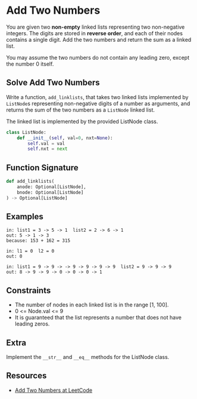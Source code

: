 # Add Two Numbers

You are given two **non-empty** linked lists representing two non-negative integers. The
digits are stored in **reverse order**, and each of their nodes contains a single digit.
Add the two numbers and return the sum as a linked list.

You may assume the two numbers do not contain any leading zero, except the number 0
itself.

## Solve Add Two Numbers

Write a function, `add_linklists`, that takes two linked lists implemented by
`ListNode`s representing non-negative digits of a number as arguments, and returns
the sum of the two numbers as a `ListNode` linked list.

The linked list is implemented by the provided ListNode class.

```python
class ListNode:
    def __init__(self, val=0, nxt=None):
        self.val = val
        self.nxt = next
```

## Function Signature

```python
def add_linklists(
    anode: Optional[ListNode],
    bnode: Optional[ListNode]
) -> Optional[ListNode]
```

## Examples

```text
in: list1 = 3 -> 5 -> 1  list2 = 2 -> 6 -> 1
out: 5 -> 1 -> 3
because: 153 + 162 = 315

in: l1 = 0  l2 = 0
out: 0

in: list1 = 9 -> 9 -> -> 9 -> 9 -> 9 -> 9  list2 = 9 -> 9 -> 9
out: 8 -> 9 -> 9 -> 0 -> 0 -> 0 -> 1
```

## Constraints

- The number of nodes in each linked list is in the range [1, 100].
- 0 <= Node.val <= 9
- It is guaranteed that the list represents a number that does not have leading zeros.

## Extra

Implement the `__str__` and `__eq__` methods for the ListNode class.

## Resources

- [Add Two Numbers at LeetCode][0]

[0]: https://leetcode.com/problems/add-two-numbers
